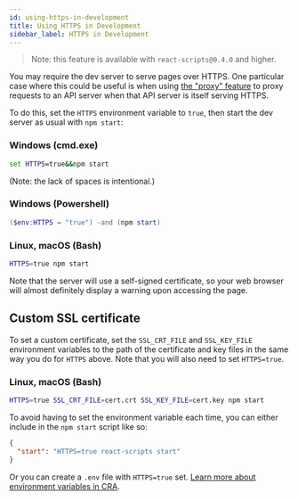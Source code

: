 ```yaml
---
id: using-https-in-development
title: Using HTTPS in Development
sidebar_label: HTTPS in Development
---
```


> Note: this feature is available with `react-scripts@0.4.0` and higher.

You may require the dev server to serve pages over HTTPS. One particular case where this could be useful is when using [the "proxy" feature](proxying-api-requests-in-development.md) to proxy requests to an API server when that API server is itself serving HTTPS.

To do this, set the `HTTPS` environment variable to `true`, then start the dev server as usual with `npm start`:

### Windows (cmd.exe)

```cmd
set HTTPS=true&&npm start
```

(Note: the lack of spaces is intentional.)

### Windows (Powershell)

```Powershell
($env:HTTPS = "true") -and (npm start)
```

### Linux, macOS (Bash)

```sh
HTTPS=true npm start
```

Note that the server will use a self-signed certificate, so your web browser will almost definitely display a warning upon accessing the page.

## Custom SSL certificate

To set a custom certificate, set the `SSL_CRT_FILE` and `SSL_KEY_FILE` environment variables to the path of the certificate and key files in the same way you do for `HTTPS` above. Note that you will also need to set `HTTPS=true`.

### Linux, macOS (Bash)

```bash
HTTPS=true SSL_CRT_FILE=cert.crt SSL_KEY_FILE=cert.key npm start
```

To avoid having to set the environment variable each time, you can either include in the `npm start` script like so:

```json
{
  "start": "HTTPS=true react-scripts start"
}
```

Or you can create a `.env` file with `HTTPS=true` set.
[Learn more about environment variables in CRA](https://create-react-app.dev/docs/adding-custom-environment-variables).
